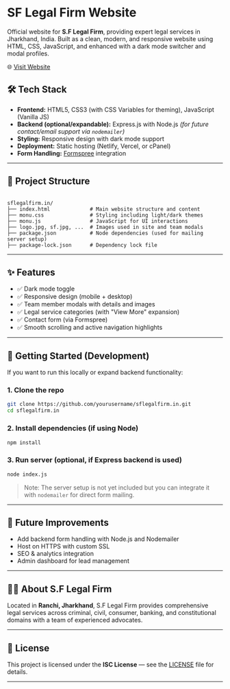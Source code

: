 # SF Legal Firm Website

Official website for **S.F Legal Firm**, providing expert legal services in Jharkhand, India. Built as a clean, modern, and responsive website using HTML, CSS, JavaScript, and enhanced with a dark mode switcher and modal profiles.

🌐 [Visit Website](https://sflegalfirm.in)

## 🛠️ Tech Stack

- **Frontend:** HTML5, CSS3 (with CSS Variables for theming), JavaScript (Vanilla JS)
- **Backend (optional/expandable):** Express.js with Node.js *(for future contact/email support via `nodemailer`)*
- **Styling:** Responsive design with dark mode support
- **Deployment:** Static hosting (Netlify, Vercel, or cPanel)
- **Form Handling:** [Formspree](https://formspree.io/) integration

---

## 📂 Project Structure

```

sflegalfirm.in/
├── index.html             # Main website structure and content
├── monu.css               # Styling including light/dark themes
├── monu.js                # JavaScript for UI interactions
├── logo.jpg, sf.jpg, ...  # Images used in site and team modals
├── package.json           # Node dependencies (used for mailing server setup)
├── package-lock.json      # Dependency lock file

````

---

## ✨ Features

- ✅ Dark mode toggle
- ✅ Responsive design (mobile + desktop)
- ✅ Team member modals with details and images
- ✅ Legal service categories (with "View More" expansion)
- ✅ Contact form (via Formspree)
- ✅ Smooth scrolling and active navigation highlights

---

## 🚀 Getting Started (Development)

If you want to run this locally or expand backend functionality:

### 1. Clone the repo

```bash
git clone https://github.com/yourusername/sflegalfirm.in.git
cd sflegalfirm.in
````

### 2. Install dependencies (if using Node)

```bash
npm install
```

### 3. Run server (optional, if Express backend is used)

```bash
node index.js
```

> Note: The server setup is not yet included but you can integrate it with `nodemailer` for direct form mailing.

---

## 🧪 Future Improvements

* Add backend form handling with Node.js and Nodemailer
* Host on HTTPS with custom SSL
* SEO & analytics integration
* Admin dashboard for lead management

---

## 🧑‍⚖️ About S.F Legal Firm

Located in **Ranchi, Jharkhand**, S.F Legal Firm provides comprehensive legal services across criminal, civil, consumer, banking, and constitutional domains with a team of experienced advocates.

---


## 📄 License

This project is licensed under the **ISC License** — see the [LICENSE](LICENSE) file for details.

---

```


